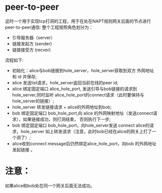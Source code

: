 # peer-to-peer
这时一个用于实现tcp打洞的工程，用于在处在NAPT规则网关后面的节点进行peer-to-peer通信:
整个工程按照角色划分为：
  + 引导服务器（server）
  + 链接发起方 (sender)
  + 链接接受方 (recver)

流程如下:
  + 初始化：alice与bob链接到hole_server，hole_server获取到双方 外网地址 和 id 并保存;
  + alice 发送list请求，hole_server返回当前在线的peer id;
  + alice 绑定固定端口 alice_hole_port, 发送引导与bob链接的请求到hole_server,同时监听 alice_hole_port的connect请求（此时要保持与hole_server的链接）;
  + hole_server 转发链接请求 + alice的外网地址到bob;
  + bob 绑定固定端口 bob_hole_port,向 alice 的外网映射地址（发送connect请求），如果链接成功，则打洞结束， 否则执行下一步;
  + bob 绑定固定端口 bob_hole_port，向hole_server发送 connect alice的请求，hole_server 如上转发请求（注意，此时bob已经在alice的网关上打了一个洞了）;
  + alice收到connect message后仍然绑定alice_hole_port，向bob 的外网地址发起链接 。
 
 # 注意：
  如果alice和bob处在同一个网关后面无法成功。

